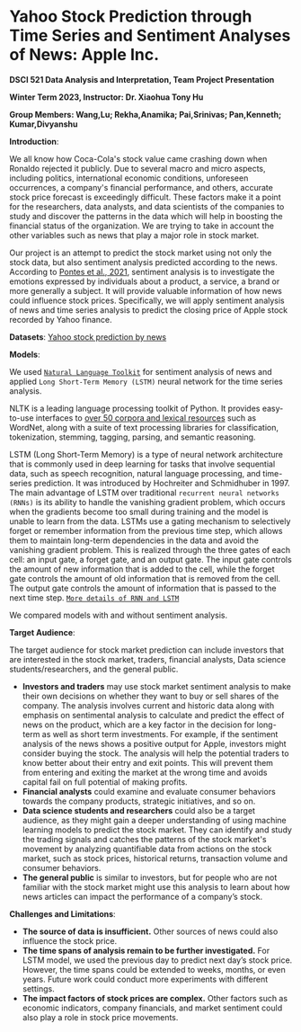 # Yahoo Stock Prediction through Time Series and Sentiment Analyses of News: Apple Inc. 

**DSCI 521 Data Analysis and Interpretation, Team Project Presentation**

**Winter Term 2023, Instructor: Dr. Xiaohua Tony Hu**

**Group Members: Wang,Lu; Rekha,Anamika; Pai,Srinivas; Pan,Kenneth; Kumar,Divyanshu**

**Introduction**:

We all know how Coca-Cola's stock value came crashing down when Ronaldo rejected it publicly. Due to several macro and micro aspects, including politics, international economic conditions, unforeseen occurrences, a company's financial performance, and others, accurate stock price forecast is exceedingly difficult. These factors make it a point for the researchers, data analysts, and data scientists of the companies to study and discover the patterns in the data which will help in boosting the financial status of the organization. We are trying to take in account the other variables such as news that play a major role in stock market.  

Our project is an attempt to predict the stock market using not only the stock data, but also sentiment analysis predicted according to the news. According to [Pontes et al., 2021](https://ieeexplore.ieee.org/stamp/stamp.jsp?arnumber=9672027&casa_token=pojZ7l3Qm4oAAAAA:5og-Vh0hUpi-5Yj-LxB6upztAw7s6aKZmdcfQI3_YDmuLQMgBz969oVbAz-d84TZKjdmGo9n), sentiment analysis is to investigate the emotions expressed by individuals about a product, a service, a brand or more generally a subject. It will provide valuable information of how news could influence stock prices. Specifically, we will apply sentiment analysis of news and time series analysis to predict the closing price of Apple stock recorded by Yahoo finance.

**Datasets**: [Yahoo stock prediction by news](https://www.kaggle.com/datasets/deepakjoshi2k/yahoo-stock-prediction-by-news) 

**Models**: 

We used [`Natural Language Toolkit`](https://www.nltk.org) for sentiment analysis of news and applied `Long Short-Term Memory (LSTM)` neural network for the time series analysis.

NLTK is a leading language processing toolkit of Python. It provides easy-to-use interfaces to [over 50 corpora and lexical resources](https://www.nltk.org/nltk_data/) such as WordNet, along with a suite of text processing libraries for classification, tokenization, stemming, tagging, parsing, and semantic reasoning. 

LSTM (Long Short-Term Memory) is a type of neural network architecture that is commonly used in deep learning for tasks that involve sequential data, such as speech recognition, natural language processing, and time-series prediction. It was introduced by Hochreiter and Schmidhuber in 1997.
The main advantage of LSTM over traditional `recurrent neural networks (RNNs)` is its ability to handle the vanishing gradient problem, which occurs when the gradients become too small during training and the model is unable to learn from the data. LSTMs use a gating mechanism to selectively forget or remember information from the previous time step, which allows them to maintain long-term dependencies in the data and avoid the vanishing gradient problem. This is realized through the three gates of each cell: an input gate, a forget gate, and an output gate. The input gate controls the amount of new information that is added to the cell, while the forget gate controls the amount of old information that is removed from the cell. The output gate controls the amount of information that is passed to the next time step. [`More details of RNN and LSTM`](https://stanford.edu/~shervine/teaching/cs-230/cheatsheet-recurrent-neural-networks)

We compared models with and without sentiment analysis.

**Target Audience**:

The target audience for stock market prediction can include investors that are interested in the stock market, traders, financial analysts, Data science students/researchers, and the general public. 
- **Investors and traders** may use stock market sentiment analysis to make their own decisions on whether they want to buy or sell shares of the company. The analysis involves current and historic data along with emphasis on sentimental analysis to calculate and predict the effect of news on the product, which are a key factor in the decision for long-term as well as short term investments. For example, if the sentiment analysis of the news shows a positive output for Apple, investors might consider buying the stock. The analysis will help the potential traders to know better about their entry and exit points. This will prevent them from entering and exiting the market at the wrong time and avoids capital fail on full potential of making profits.
- **Financial analysts** could examine and evaluate consumer behaviors towards the company products, strategic initiatives, and so on. 
- **Data science students and researchers** could also be a target audience, as they might gain a deeper understanding of using machine learning models to predict the stock market. They can identify and study the trading signals and catches the patterns of the stock market's movement by analyzing quantifiable data from actions on the stock market, such as stock prices, historical returns, transaction volume and consumer behaviors. 
- **The general public** is similar to investors, but for people who are not familiar with the stock market might use this analysis to learn about how news articles can impact the performance of a company’s stock.


**Challenges and Limitations**:

- **The source of data is insufficient.** Other sources of news could also influence the stock price.
- **The time spans of analysis remain to be further investigated.** For LSTM model, we used the previous day to predict next day’s stock price. However, the time spans could be extended to weeks, months, or even years. Future work could conduct more experiments with different settings. 
- **The impact factors of stock prices are complex.** Other factors such as economic indicators, company financials, and market sentiment could also play a role in stock price movements. 





